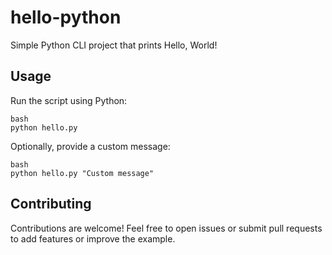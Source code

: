 # hello-python
Simple Python CLI project that prints Hello, World!

## Usage

Run the script using Python:

```
bash
python hello.py
```

Optionally, provide a custom message:

```
bash
python hello.py "Custom message"
```

## Contributing

Contributions are welcome! Feel free to open issues or submit pull requests to add features or improve the example.
